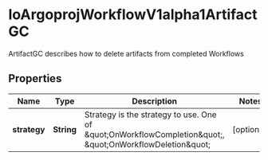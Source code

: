 

# IoArgoprojWorkflowV1alpha1ArtifactGC

ArtifactGC describes how to delete artifacts from completed Workflows

## Properties

Name | Type | Description | Notes
------------ | ------------- | ------------- | -------------
**strategy** | **String** | Strategy is the strategy to use. One of \&quot;OnWorkflowCompletion\&quot;, \&quot;OnWorkflowDeletion\&quot; |  [optional]



